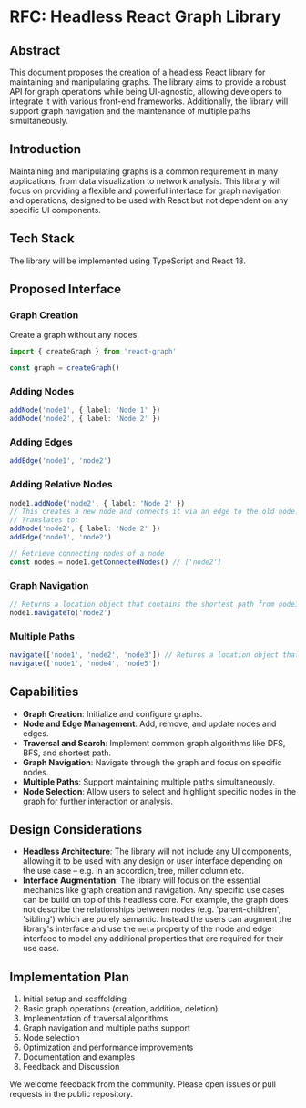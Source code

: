 # RFC: Headless React Graph Library

## Abstract

This document proposes the creation of a headless React library for maintaining and manipulating graphs. The library aims to provide a robust API for graph operations while being UI-agnostic, allowing developers to integrate it with various front-end frameworks. Additionally, the library will support graph navigation and the maintenance of multiple paths simultaneously.

## Introduction

Maintaining and manipulating graphs is a common requirement in many applications, from data visualization to network analysis. This library will focus on providing a flexible and powerful interface for graph navigation and operations, designed to be used with React but not dependent on any specific UI components.

## Tech Stack

The library will be implemented using TypeScript and React 18.

## Proposed Interface

### Graph Creation

Create a graph without any nodes.

```ts
import { createGraph } from 'react-graph'

const graph = createGraph()
```

### Adding Nodes

```ts
addNode('node1', { label: 'Node 1' })
addNode('node2', { label: 'Node 2' })
```

### Adding Edges

```ts
addEdge('node1', 'node2')
```

### Adding Relative Nodes

```ts
node1.addNode('node2', { label: 'Node 2' })
// This creates a new node and connects it via an edge to the old node.
// Translates to:
addNode('node2', { label: 'Node 2' })
addEdge('node1', 'node2')

// Retrieve connecting nodes of a node
const nodes = node1.getConnectedNodes() // ['node2']
```

### Graph Navigation

```ts
// Returns a location object that contains the shortest path from node1 to node2.
node1.navigateTo('node2')
```

### Multiple Paths

```ts
navigate(['node1', 'node2', 'node3']) // Returns a location object that contains the shortest path from node1 over node2 to node3.
navigate(['node1', 'node4', 'node5'])
```

## Capabilities

- **Graph Creation**: Initialize and configure graphs.
- **Node and Edge Management**: Add, remove, and update nodes and edges.
- **Traversal and Search**: Implement common graph algorithms like DFS, BFS, and shortest path.
- **Graph Navigation**: Navigate through the graph and focus on specific nodes.
- **Multiple Paths**: Support maintaining multiple paths simultaneously.
- **Node Selection**: Allow users to select and highlight specific nodes in the graph for further interaction or analysis.

## Design Considerations

- **Headless Architecture**: The library will not include any UI components, allowing it to be used with any design or user interface depending on the use case – e.g. in an accordion, tree, miller column etc.
- **Interface Augmentation**: The library will focus on the essential mechanics like graph creation and navigation. Any specific use cases can be build on top of this headless core. For example, the graph does not describe the relationships between nodes (e.g. 'parent-children', 'sibling') which are purely semantic. Instead the users can augment the library's interface and use the `meta` property of the node and edge interface to model any additional properties that are required for their use case.

## Implementation Plan

1. Initial setup and scaffolding
2. Basic graph operations (creation, addition, deletion)
3. Implementation of traversal algorithms
4. Graph navigation and multiple paths support
5. Node selection
6. Optimization and performance improvements
7. Documentation and examples
8. Feedback and Discussion

We welcome feedback from the community. Please open issues or pull requests in the public repository.

